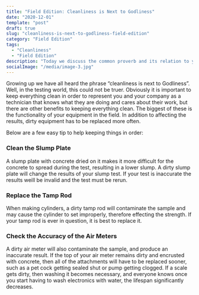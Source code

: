 ```yaml
---
title: "Field Edition: Cleanliness is Next to Godliness"
date: "2020-12-01"
template: "post"
draft: true
slug: "cleanliness-is-next-to-godliness-field-edition"
category: "Field Edition"
tags:
  - "Cleanliness"
  - "Field Edition"
description: "Today we discuss the common proverb and its relation to your safety in the field."
socialImage: "/media/image-3.jpg"
---
```


Growing up we have all heard the phrase “cleanliness is next to Godliness”. Well, in the testing world, this could not be truer. Obviously it is important to keep everything clean in order to represent you and your company as a technician that knows what they are doing and cares about their work, but there are other benefits to keeping everything clean. The biggest of these is the functionality of your equipment in the field. In addition to affecting the results, dirty equipment has to be replaced more often. 

Below are a few easy tip to help keeping things in order:

### Clean the Slump Plate

A slump plate with concrete dried on it makes it more difficult for the concrete to spread during the test, resulting in a lower slump. A dirty slump plate will change the results of your slump test. If your test is inaccurate the results weill be invalid and the test must be rerun.

### Replace the Tamp Rod

When making cylinders, a dirty tamp rod will contaminate the sample and may cause the cylinder to set improperly, therefore effecting the strength. If your tamp rod is ever in question, it is best to replace it.

### Check the Accuracy of the Air Meters

A dirty air meter will also contaminate the sample, and produce an inaccurate result. If the top of your air meter remains dirty and encrusted with concrete, then all of the attachments will have to be replaced sooner, such as a pet cock getting sealed shut or pump getting clogged.  If a scale gets dirty, then washing it becomes necessary, and everyone knows once you start having to wash electronics with water, the lifespan significantly decreases.

